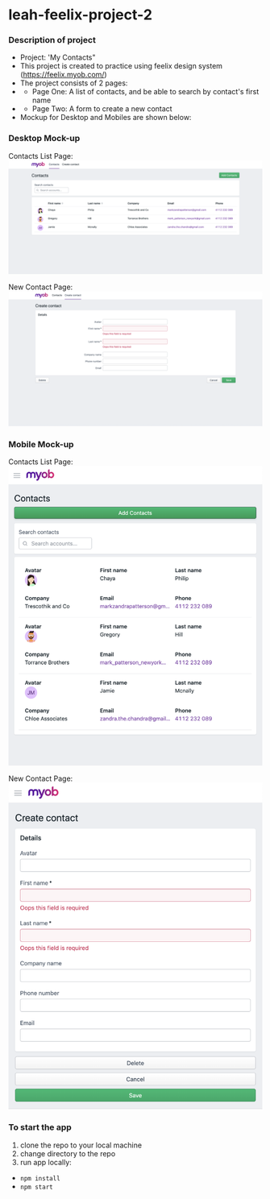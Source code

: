 # leah-feelix-project-2

### Description of project

- Project: 'My Contacts"
- This project is created to practice using feelix design system (https://feelix.myob.com/)
-  The project consists of 2 pages:
- - Page One: A list of contacts, and be able to search by contact's first name
- - Page Two: A form to create a new contact
- Mockup for Desktop and Mobiles are shown below:

### Desktop Mock-up

Contacts List Page:
![alt text](./src/statics/contact_list_mockup.png)

New Contact Page:
![alt text](./src/statics/new_contact_mockup.png)

### Mobile Mock-up

Contacts List Page:
![alt text](./src/statics/contact_list_mobile.png)


New Contact Page:
![alt text](./src/statics/new_contact_mobile.png)


### To start the app
1. clone the repo to your local machine
2. change directory to the repo
3. run app locally:
- `npm install`
- `npm start`


